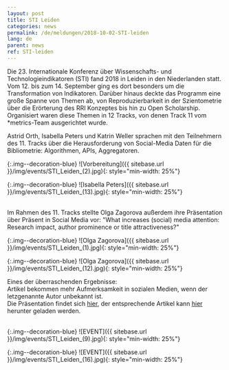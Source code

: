 ```yaml
---
layout: post
title: STI Leiden
categories: news
permalink: /de/meldungen/2018-10-02-STI-leiden
lang: de
parent: news
ref: STI-leiden
---
```

<!-- Start editing content here-->
Die 23. Internationale Konferenz über Wissenschafts- und Technologieindikatoren (STI) fand 2018 in Leiden in den Niederlanden statt. Vom 12. bis zum 14. September ging es dort besonders um die Transformation von Indikatoren. Darüber hinaus deckte das Programm eine große Spanne von Themen ab, von Reproduzierbarkeit in der Szientometrie über die Erörterung des RRI Konzeptes bis hin zu Open Scholarship.<br/>
Organisiert waren diese Themen in 12 Tracks, von denen Track 11 vom \*metrics-Team ausgerichtet wurde.

Astrid Orth, Isabella Peters und Katrin Weller sprachen mit den Teilnehmern des 11. Tracks über die Herausforderung von Social-Media Daten für die Bibliometrie: Algorithmen, APIs, Aggregatoren.

{:.img--decoration-blue}
![Vorbereitung]({{ sitebase.url }}/img/events/STI_Leiden_(2).jpg){: style="min-width: 25%"}

{:.img--decoration-blue}
![Isabella Peters]({{ sitebase.url }}/img/events/STI_Leiden_(13).jpg){: style="min-width: 25%"}


<br/>
Im Rahmen des 11. Tracks stellte Olga Zagorova außerdem ihre Präsentation über Präsent in Social Media vor: "What increases (social) media attention: Research impact, author prominence or title attractiveness?"<br/>

{:.img--decoration-blue}
![Olga Zagorova]({{ sitebase.url }}/img/events/STI_Leiden_(1).jpg){: style="min-width: 25%"}

{:.img--decoration-blue}
![Olga Zagorova]({{ sitebase.url }}/img/events/STI_Leiden_(12).jpg){: style="min-width: 25%"}

Eines der überraschenden Ergebnisse:<br/>
Artikel bekommen mehr Aufmerksamkeit in sozialen Medien, wenn der letzgenannte Autor unbekannt ist.<br/>
Die Präsentation findet sich [hier](https://www.slideshare.net/OlgaZagovora1/what-increases-social-media-attention-research-impact-author-prominence-or-title-attractiveness-115018382), der entsprechende Artikel kann [hier](https://arxiv.org/abs/1809.06299) herunter geladen werden.<br/>
<br/>

{:.img--decoration-blue}
![EVENT]({{ sitebase.url }}/img/events/STI_Leiden_(9).jpg){: style="min-width: 25%"}

{:.img--decoration-blue}
![EVENT]({{ sitebase.url }}/img/events/STI_Leiden_(16).jpg){: style="min-width: 25%"}


